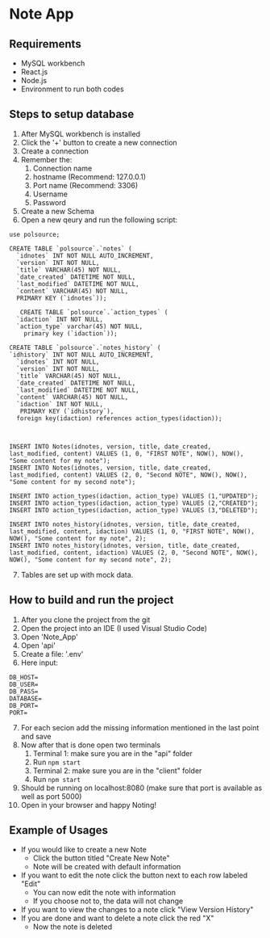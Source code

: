# Note App
## Requirements
* MySQL workbench
* React.js
* Node.js
* Environment to run both codes

## Steps to setup database
1. After MySQL workbench is installed
2. Click the '+' button to create a new connection 
3. Create a connection 
4. Remember the:
    1. Connection name
    2. hostname (Recommend: 127.0.0.1)
    3. Port name (Recommend: 3306)
    4. Username
    5. Password
5. Create a new Schema
6. Open a new qeury and run the following script:
```
use polsource;

CREATE TABLE `polsource`.`notes` (
  `idnotes` INT NOT NULL AUTO_INCREMENT,
  `version` INT NOT NULL,
  `title` VARCHAR(45) NOT NULL,
  `date_created` DATETIME NOT NULL,
  `last_modified` DATETIME NOT NULL,
  `content` VARCHAR(45) NOT NULL,
  PRIMARY KEY (`idnotes`));
  
   CREATE TABLE `polsource`.`action_types` (
  `idaction` INT NOT NULL,
  `action_type` varchar(45) NOT NULL,
	primary key (`idaction`));
    
CREATE TABLE `polsource`.`notes_history` (
`idhistory` INT NOT NULL AUTO_INCREMENT,
  `idnotes` INT NOT NULL,
  `version` INT NOT NULL,
  `title` VARCHAR(45) NOT NULL,
  `date_created` DATETIME NOT NULL,
  `last_modified` DATETIME NOT NULL,
  `content` VARCHAR(45) NOT NULL,
  `idaction` INT NOT NULL,
   PRIMARY KEY (`idhistory`),
  foreign key(idaction) references action_types(idaction));
  
 

INSERT INTO	Notes(idnotes, version, title, date_created, last_modified, content) VALUES (1, 0, "FIRST NOTE", NOW(), NOW(), "Some content for my note");
INSERT INTO	Notes(idnotes, version, title, date_created, last_modified, content) VALUES (2, 0, "Second NOTE", NOW(), NOW(), "Some content for my second note");

INSERT INTO action_types(idaction, action_type) VALUES (1,"UPDATED");
INSERT INTO action_types(idaction, action_type) VALUES (2,"CREATED");
INSERT INTO action_types(idaction, action_type) VALUES (3,"DELETED");

INSERT INTO	notes_history(idnotes, version, title, date_created, last_modified, content, idaction) VALUES (1, 0, "FIRST NOTE", NOW(), NOW(), "Some content for my note", 2);
INSERT INTO	notes_history(idnotes, version, title, date_created, last_modified, content, idaction) VALUES (2, 0, "Second NOTE", NOW(), NOW(), "Some content for my second note", 2);
 ```
 7. Tables are set up with mock data.
 
 ## How to build and run the project
 1. After you clone the project from the git 
 2. Open the project into an IDE (I used Visual Studio Code)
 3. Open 'Note_App'
 4. Open 'api'
 5. Create a file: '.env'
 6. Here input:
``` 
DB_HOST=
DB_USER=
DB_PASS=
DATABASE=
DB_PORT=
PORT=
```
7. For each secion add the missing information mentioned in the last point and save
8. Now after that is done open two terminals
    1. Terminal 1: make sure you are in the "api" folder  
    2. Run ``` npm start ```
    3. Terminal 2: make sure you are in the "client" folder
    4. Run ```npm start```
9. Should be running on localhost:8080 (make sure that port is available as well as port 5000)
10. Open in your browser and happy Noting!

## Example of Usages
* If you would like to create a new Note
  * Click the button titled "Create New Note"
  * Note will be created with default information
* If you want to edit the note click the button next to each row labeled "Edit"
  * You can now edit the note with information 
  * If you choose not to, the data will not change
* If you want to view the changes to a note click "View Version History"
* If you are done and want to delete a note click the red "X"
  * Now the note is deleted       
